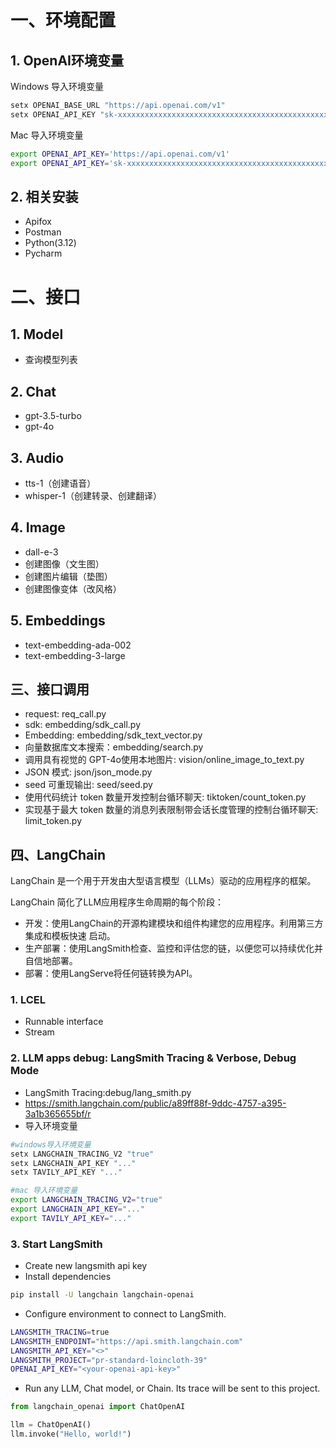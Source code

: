 # 一、环境配置
## 1. OpenAI环境变量
Windows 导入环境变量
```bash
setx OPENAI_BASE_URL "https://api.openai.com/v1"
setx OPENAI_API_KEY "sk-xxxxxxxxxxxxxxxxxxxxxxxxxxxxxxxxxxxxxxxxxxxxxxxx"
```
Mac 导入环境变量
```bash
export OPENAI_API_KEY='https://api.openai.com/v1'
export OPENAI_API_KEY='sk-xxxxxxxxxxxxxxxxxxxxxxxxxxxxxxxxxxxxxxxxxxxxxxxx'
```
## 2. 相关安装
 - Apifox
 - Postman
 - Python(3.12)
 - Pycharm
# 二、接口
## 1. Model
 - 查询模型列表
## 2. Chat
 - gpt-3.5-turbo
 - gpt-4o
## 3. Audio
 - tts-1（创建语音）
 - whisper-1（创建转录、创建翻译）
## 4. Image
 - dall-e-3
 - 创建图像（文生图）
 - 创建图片编辑（垫图）
 - 创建图像变体（改风格）
## 5. Embeddings
 - text-embedding-ada-002
 - text-embedding-3-large
## 三、接口调用
 - request: req_call.py
 - sdk: embedding/sdk_call.py
 - Embedding: embedding/sdk_text_vector.py
 - 向量数据库文本搜索：embedding/search.py
 - 调用具有视觉的 GPT-4o使用本地图片: vision/online_image_to_text.py
 - JSON 模式: json/json_mode.py
 - seed 可重现输出: seed/seed.py
 - 使用代码统计 token 数量开发控制台循环聊天: tiktoken/count_token.py
 - 实现基于最大 token 数量的消息列表限制带会话长度管理的控制台循环聊天: limit_token.py
## 四、LangChain
LangChain 是⼀个⽤于开发由⼤型语⾔模型（LLMs）驱动的应⽤程序的框架。

LangChain 简化了LLM应⽤程序⽣命周期的每个阶段：
 - 开发：使⽤LangChain的开源构建模块和组件构建您的应⽤程序。利⽤第三⽅集成和模板快速
启动。
 - ⽣产部署：使⽤LangSmith检查、监控和评估您的链，以便您可以持续优化并⾃信地部署。
 - 部署：使⽤LangServe将任何链转换为API。
### 1. LCEL
 - Runnable interface
 - Stream
### 2. LLM apps debug: LangSmith Tracing & Verbose, Debug Mode
 - LangSmith Tracing:debug/lang_smith.py
 - https://smith.langchain.com/public/a89ff88f-9ddc-4757-a395-3a1b365655bf/r
 - 导入环境变量
```bash
#windows导⼊环境变量
setx LANGCHAIN_TRACING_V2 "true"
setx LANGCHAIN_API_KEY "..."
setx TAVILY_API_KEY "..."

#mac 导⼊环境变量
export LANGCHAIN_TRACING_V2="true"
export LANGCHAIN_API_KEY="..."
export TAVILY_API_KEY="..."
```
### 3. Start LangSmith
 - Create new langsmith api key
 - Install dependencies
```bash
pip install -U langchain langchain-openai
```
 - Configure environment to connect to LangSmith.
```bash
LANGSMITH_TRACING=true
LANGSMITH_ENDPOINT="https://api.smith.langchain.com"
LANGSMITH_API_KEY="<>"
LANGSMITH_PROJECT="pr-standard-loincloth-39"
OPENAI_API_KEY="<your-openai-api-key>"
```
 - Run any LLM, Chat model, or Chain. Its trace will be sent to this project.
```python
from langchain_openai import ChatOpenAI

llm = ChatOpenAI()
llm.invoke("Hello, world!")
```
